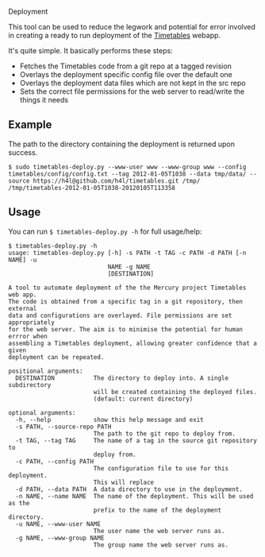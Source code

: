  Deployment

This tool can be used to reduce the legwork and potential for error involved in creating a ready to run deployment of the [Timetables](https://github.com/ieb/timetables) webapp.

It's quite simple. It basically performs these steps:

* Fetches the Timetables code from a git repo at a tagged revision
* Overlays the deployment specific config file over the default one
* Overlays the deployment data files which are not kept in the src repo
* Sets the correct file permissions for the web server to read/write the things it needs

## Example

The path to the directory containing the deployment is returned upon success.

    $ sudo timetables-deploy.py --www-user www --www-group www --config timetables/config/config.txt --tag 2012-01-05T1038 --data tmp/data/ --source https://h4l@github.com/h4l/timetables.git /tmp/ 
    /tmp/timetables-2012-01-05T1038-20120105T113358

## Usage

You can run `$ timetables-deploy.py -h` for full usage/help:

    $ timetables-deploy.py -h
    usage: timetables-deploy.py [-h] -s PATH -t TAG -c PATH -d PATH [-n NAME] -u
                                NAME -g NAME
                                [DESTINATION]
    
    A tool to automate deployment of the the Mercury project Timetables web app.
    The code is obtained from a specific tag in a git repository, then external
    data and configurations are overlayed. File permissions are set appropriately
    for the web server. The aim is to minimise the potential for human errror when
    assembling a Timetables deployment, allowing greater confidence that a given
    deployment can be repeated.
    
    positional arguments:
      DESTINATION           The directory to deploy into. A single subdirectory
                            will be created containing the deployed files.
                            (default: current directory)
    
    optional arguments:
      -h, --help            show this help message and exit
      -s PATH, --source-repo PATH
                            The path to the git repo to deploy from.
      -t TAG, --tag TAG     The name of a tag in the source git repository to
                            deploy from.
      -c PATH, --config PATH
                            The configuration file to use for this deployment.
                            This will replace
      -d PATH, --data PATH  A data directory to use in the deployment.
      -n NAME, --name NAME  The name of the deployment. This will be used as the
                            prefix to the name of the deployment directory.
      -u NAME, --www-user NAME
                            The user name the web server runs as.
      -g NAME, --www-group NAME
                            The group name the web server runs as.

